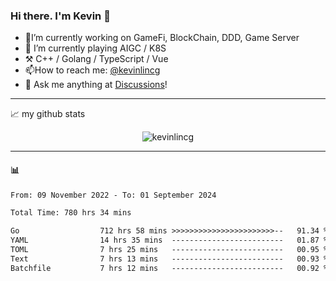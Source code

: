 ### Hi there. I'm Kevin 👋

- 🔭I’m currently working on GameFi, BlockChain, DDD, Game Server
- 🌱 I’m currently playing AIGC / K8S
-   :hammer_and_pick: C++ / Golang / TypeScript / Vue
- 📫How to reach me: [@kevinlincg](https://twitter.com/kevinlincg) 
-   :thought_balloon: Ask me anything at [Discussions](https://github.com/kevinlincg/kevinlincg/issues/new)!

---

📈 my github stats

<p align="center"> <img src="https://github-readme-stats-ouuan.vercel.app/api?username=kevinlincg&theme=dark&show_icons=true&count_private=true" alt="kevinlincg" />

---

#### :bar_chart: 

<!--START_SECTION:waka-->

```txt
From: 09 November 2022 - To: 01 September 2024

Total Time: 780 hrs 34 mins

Go                  712 hrs 58 mins >>>>>>>>>>>>>>>>>>>>>>>--   91.34 %
YAML                14 hrs 35 mins  -------------------------   01.87 %
TOML                7 hrs 25 mins   -------------------------   00.95 %
Text                7 hrs 13 mins   -------------------------   00.93 %
Batchfile           7 hrs 12 mins   -------------------------   00.92 %
```

<!--END_SECTION:waka-->
